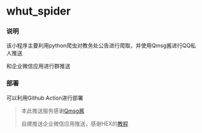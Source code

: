 # whut_spider
### 说明
该小程序主要利用python爬虫对教务处公告进行爬取，并使用Qmsg酱进行QQ私人推送

 和企业微信应用进行群推送

### 部署
可以利用Github Action进行部署 

>本此推送服务感谢[Qmsg酱](https://qmsg.zendee.cn/me.html)
>
>自建推送企业微信应用推送，感谢HEX的[教程](https://blog.zhheo.com/p/1e9f35bc.html)

